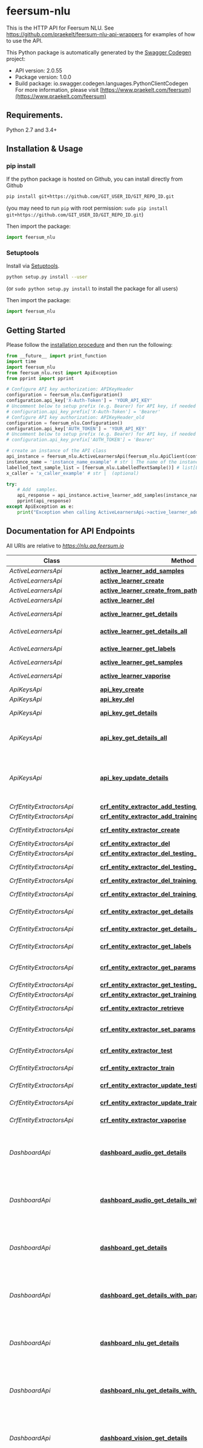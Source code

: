 # feersum-nlu
This is the HTTP API for Feersum NLU. See https://github.com/praekelt/feersum-nlu-api-wrappers for examples of how to use the API.

This Python package is automatically generated by the [Swagger Codegen](https://github.com/swagger-api/swagger-codegen) project:

- API version: 2.0.55
- Package version: 1.0.0
- Build package: io.swagger.codegen.languages.PythonClientCodegen
For more information, please visit [https://www.praekelt.com/feersum](https://www.praekelt.com/feersum)

## Requirements.

Python 2.7 and 3.4+

## Installation & Usage
### pip install

If the python package is hosted on Github, you can install directly from Github

```sh
pip install git+https://github.com/GIT_USER_ID/GIT_REPO_ID.git
```
(you may need to run `pip` with root permission: `sudo pip install git+https://github.com/GIT_USER_ID/GIT_REPO_ID.git`)

Then import the package:
```python
import feersum_nlu 
```

### Setuptools

Install via [Setuptools](http://pypi.python.org/pypi/setuptools).

```sh
python setup.py install --user
```
(or `sudo python setup.py install` to install the package for all users)

Then import the package:
```python
import feersum_nlu
```

## Getting Started

Please follow the [installation procedure](#installation--usage) and then run the following:

```python
from __future__ import print_function
import time
import feersum_nlu
from feersum_nlu.rest import ApiException
from pprint import pprint

# Configure API key authorization: APIKeyHeader
configuration = feersum_nlu.Configuration()
configuration.api_key['X-Auth-Token'] = 'YOUR_API_KEY'
# Uncomment below to setup prefix (e.g. Bearer) for API key, if needed
# configuration.api_key_prefix['X-Auth-Token'] = 'Bearer'
# Configure API key authorization: APIKeyHeader_old
configuration = feersum_nlu.Configuration()
configuration.api_key['AUTH_TOKEN'] = 'YOUR_API_KEY'
# Uncomment below to setup prefix (e.g. Bearer) for API key, if needed
# configuration.api_key_prefix['AUTH_TOKEN'] = 'Bearer'

# create an instance of the API class
api_instance = feersum_nlu.ActiveLearnersApi(feersum_nlu.ApiClient(configuration))
instance_name = 'instance_name_example' # str | The name of the instance.
labelled_text_sample_list = [feersum_nlu.LabelledTextSample()] # list[LabelledTextSample] | List of labelled text samples.
x_caller = 'x_caller_example' # str |  (optional)

try:
    # Add  samples.
    api_response = api_instance.active_learner_add_samples(instance_name, labelled_text_sample_list, x_caller=x_caller)
    pprint(api_response)
except ApiException as e:
    print("Exception when calling ActiveLearnersApi->active_learner_add_samples: %s\n" % e)

```

## Documentation for API Endpoints

All URIs are relative to *https://nlu.qa.feersum.io*

Class | Method | HTTP request | Description
------------ | ------------- | ------------- | -------------
*ActiveLearnersApi* | [**active_learner_add_samples**](docs/ActiveLearnersApi.md#active_learner_add_samples) | **POST** /nlu/v2/active_learners/{instance_name}/samples | Add  samples.
*ActiveLearnersApi* | [**active_learner_create**](docs/ActiveLearnersApi.md#active_learner_create) | **POST** /nlu/v2/active_learners | Create an active learner.
*ActiveLearnersApi* | [**active_learner_create_from_path**](docs/ActiveLearnersApi.md#active_learner_create_from_path) | **POST** /nlu/v2/active_learners/{instance_name} | Create an active learner.
*ActiveLearnersApi* | [**active_learner_del**](docs/ActiveLearnersApi.md#active_learner_del) | **DELETE** /nlu/v2/active_learners/{instance_name} | Delete named instance.
*ActiveLearnersApi* | [**active_learner_get_details**](docs/ActiveLearnersApi.md#active_learner_get_details) | **GET** /nlu/v2/active_learners/{instance_name} | Get details of named instance.
*ActiveLearnersApi* | [**active_learner_get_details_all**](docs/ActiveLearnersApi.md#active_learner_get_details_all) | **GET** /nlu/v2/active_learners | Get list of active learners.
*ActiveLearnersApi* | [**active_learner_get_labels**](docs/ActiveLearnersApi.md#active_learner_get_labels) | **GET** /nlu/v2/active_learners/{instance_name}/labels | Get list of possible labels.
*ActiveLearnersApi* | [**active_learner_get_samples**](docs/ActiveLearnersApi.md#active_learner_get_samples) | **GET** /nlu/v2/active_learners/{instance_name}/samples | Get labelled samples.
*ActiveLearnersApi* | [**active_learner_vaporise**](docs/ActiveLearnersApi.md#active_learner_vaporise) | **POST** /nlu/v2/active_learners/{instance_name}/vaporise | Vaporise the named model.
*ApiKeysApi* | [**api_key_create**](docs/ApiKeysApi.md#api_key_create) | **POST** /nlu/v2/api_keys | Create an API key.
*ApiKeysApi* | [**api_key_del**](docs/ApiKeysApi.md#api_key_del) | **DELETE** /nlu/v2/api_keys/{instance_name} | Delete named API key.
*ApiKeysApi* | [**api_key_get_details**](docs/ApiKeysApi.md#api_key_get_details) | **GET** /nlu/v2/api_keys/{instance_name} | Get details of named API key.
*ApiKeysApi* | [**api_key_get_details_all**](docs/ApiKeysApi.md#api_key_get_details_all) | **GET** /nlu/v2/api_keys | Get list of API keys. Admin rights are required to get the full list of API keys.
*ApiKeysApi* | [**api_key_update_details**](docs/ApiKeysApi.md#api_key_update_details) | **POST** /nlu/v2/api_keys/{instance_name} | Update the details of named API key. Adds the key if not found. Admin rights are required to update details.
*CrfEntityExtractorsApi* | [**crf_entity_extractor_add_testing_samples**](docs/CrfEntityExtractorsApi.md#crf_entity_extractor_add_testing_samples) | **POST** /nlu/v2/crf_entity_extractors/{instance_name}/testing_samples | Add testing samples.
*CrfEntityExtractorsApi* | [**crf_entity_extractor_add_training_samples**](docs/CrfEntityExtractorsApi.md#crf_entity_extractor_add_training_samples) | **POST** /nlu/v2/crf_entity_extractors/{instance_name}/training_samples | Add training samples.
*CrfEntityExtractorsApi* | [**crf_entity_extractor_create**](docs/CrfEntityExtractorsApi.md#crf_entity_extractor_create) | **POST** /nlu/v2/crf_entity_extractors | Create a crf entity extractor.
*CrfEntityExtractorsApi* | [**crf_entity_extractor_del**](docs/CrfEntityExtractorsApi.md#crf_entity_extractor_del) | **DELETE** /nlu/v2/crf_entity_extractors/{instance_name} | Delete named instance.
*CrfEntityExtractorsApi* | [**crf_entity_extractor_del_testing_samples**](docs/CrfEntityExtractorsApi.md#crf_entity_extractor_del_testing_samples) | **DELETE** /nlu/v2/crf_entity_extractors/{instance_name}/testing_samples | Delete testing samples.
*CrfEntityExtractorsApi* | [**crf_entity_extractor_del_testing_samples_all**](docs/CrfEntityExtractorsApi.md#crf_entity_extractor_del_testing_samples_all) | **DELETE** /nlu/v2/crf_entity_extractors/{instance_name}/testing_samples_all | Delete all testing samples.
*CrfEntityExtractorsApi* | [**crf_entity_extractor_del_training_samples**](docs/CrfEntityExtractorsApi.md#crf_entity_extractor_del_training_samples) | **DELETE** /nlu/v2/crf_entity_extractors/{instance_name}/training_samples | Delete training samples.
*CrfEntityExtractorsApi* | [**crf_entity_extractor_del_training_samples_all**](docs/CrfEntityExtractorsApi.md#crf_entity_extractor_del_training_samples_all) | **DELETE** /nlu/v2/crf_entity_extractors/{instance_name}/training_samples_all | Delete all training samples.
*CrfEntityExtractorsApi* | [**crf_entity_extractor_get_details**](docs/CrfEntityExtractorsApi.md#crf_entity_extractor_get_details) | **GET** /nlu/v2/crf_entity_extractors/{instance_name} | Get details of named instance.
*CrfEntityExtractorsApi* | [**crf_entity_extractor_get_details_all**](docs/CrfEntityExtractorsApi.md#crf_entity_extractor_get_details_all) | **GET** /nlu/v2/crf_entity_extractors | Get list of crf entity extractors.
*CrfEntityExtractorsApi* | [**crf_entity_extractor_get_labels**](docs/CrfEntityExtractorsApi.md#crf_entity_extractor_get_labels) | **GET** /nlu/v2/crf_entity_extractors/{instance_name}/labels | Get list of possible labels.
*CrfEntityExtractorsApi* | [**crf_entity_extractor_get_params**](docs/CrfEntityExtractorsApi.md#crf_entity_extractor_get_params) | **GET** /nlu/v2/crf_entity_extractors/{instance_name}/params | Get the editable model parameters of named crf entity extractor.
*CrfEntityExtractorsApi* | [**crf_entity_extractor_get_testing_samples**](docs/CrfEntityExtractorsApi.md#crf_entity_extractor_get_testing_samples) | **GET** /nlu/v2/crf_entity_extractors/{instance_name}/testing_samples | Get testing samples.
*CrfEntityExtractorsApi* | [**crf_entity_extractor_get_training_samples**](docs/CrfEntityExtractorsApi.md#crf_entity_extractor_get_training_samples) | **GET** /nlu/v2/crf_entity_extractors/{instance_name}/training_samples | Get training samples.
*CrfEntityExtractorsApi* | [**crf_entity_extractor_retrieve**](docs/CrfEntityExtractorsApi.md#crf_entity_extractor_retrieve) | **POST** /nlu/v2/crf_entity_extractors/{instance_name}/retrieve | Predict which entities was mentioned.
*CrfEntityExtractorsApi* | [**crf_entity_extractor_set_params**](docs/CrfEntityExtractorsApi.md#crf_entity_extractor_set_params) | **POST** /nlu/v2/crf_entity_extractors/{instance_name}/params | Set the model parameters of named crf entity extractor.
*CrfEntityExtractorsApi* | [**crf_entity_extractor_test**](docs/CrfEntityExtractorsApi.md#crf_entity_extractor_test) | **POST** /nlu/v2/crf_entity_extractors/{instance_name}/test | Test the named crf entity extractor.
*CrfEntityExtractorsApi* | [**crf_entity_extractor_train**](docs/CrfEntityExtractorsApi.md#crf_entity_extractor_train) | **POST** /nlu/v2/crf_entity_extractors/{instance_name}/train | Train the named crf extractor.
*CrfEntityExtractorsApi* | [**crf_entity_extractor_update_testing_samples**](docs/CrfEntityExtractorsApi.md#crf_entity_extractor_update_testing_samples) | **PUT** /nlu/v2/crf_entity_extractors/{instance_name}/testing_samples | Update testing samples by UUID.
*CrfEntityExtractorsApi* | [**crf_entity_extractor_update_training_samples**](docs/CrfEntityExtractorsApi.md#crf_entity_extractor_update_training_samples) | **PUT** /nlu/v2/crf_entity_extractors/{instance_name}/training_samples | Update training samples by UUID.
*CrfEntityExtractorsApi* | [**crf_entity_extractor_vaporise**](docs/CrfEntityExtractorsApi.md#crf_entity_extractor_vaporise) | **POST** /nlu/v2/crf_entity_extractors/{instance_name}/vaporise | Vaporise the named model.
*DashboardApi* | [**dashboard_audio_get_details**](docs/DashboardApi.md#dashboard_audio_get_details) | **GET** /audio/v2/dashboard | Your audio service dashboard. Same as POST endpoint, but doesn&#39;t allow params to be supplied to the operation.
*DashboardApi* | [**dashboard_audio_get_details_with_params**](docs/DashboardApi.md#dashboard_audio_get_details_with_params) | **POST** /audio/v2/dashboard | Your audio service dashboard. Same as GET endpoint, but allows params to be supplied to the operation.
*DashboardApi* | [**dashboard_get_details**](docs/DashboardApi.md#dashboard_get_details) | **GET** /dashboard/v2/dashboard | Your root service dashboard. Same as POST endpoint, but doesn&#39;t allow params to be supplied to the operation.
*DashboardApi* | [**dashboard_get_details_with_params**](docs/DashboardApi.md#dashboard_get_details_with_params) | **POST** /dashboard/v2/dashboard | Your root service dashboard. Same as GET endpoint, but allows params to be supplied to the operation.
*DashboardApi* | [**dashboard_nlu_get_details**](docs/DashboardApi.md#dashboard_nlu_get_details) | **GET** /nlu/v2/dashboard | Your nlu service dashboard. Same as POST endpoint, but doesn&#39;t allow params to be supplied to the operation.
*DashboardApi* | [**dashboard_nlu_get_details_with_params**](docs/DashboardApi.md#dashboard_nlu_get_details_with_params) | **POST** /nlu/v2/dashboard | Your nlu service dashboard. Same as GET endpoint, but allows params to be supplied to the operation.
*DashboardApi* | [**dashboard_vision_get_details**](docs/DashboardApi.md#dashboard_vision_get_details) | **GET** /vision/v2/dashboard | Your vision service dashboard. Same as POST endpoint, but doesn&#39;t allow params to be supplied to the operation.
*DashboardApi* | [**dashboard_vision_get_details_with_params**](docs/DashboardApi.md#dashboard_vision_get_details_with_params) | **POST** /vision/v2/dashboard | Your vision service dashboard. Same as GET endpoint, but allows params to be supplied to the operation.
*DataObjectsApi* | [**data_object_del**](docs/DataObjectsApi.md#data_object_del) | **DELETE** /nlu/v2/data_objects/{instance_name} | Trash a data_object.
*DataObjectsApi* | [**data_object_del_all**](docs/DataObjectsApi.md#data_object_del_all) | **DELETE** /nlu/v2/data_objects | Delete all data_objects. Returns list of names of data_objects deleted. Note that this is a convenience operation. The objects will still need to be vaporised one by one.
*DataObjectsApi* | [**data_object_get_details**](docs/DataObjectsApi.md#data_object_get_details) | **GET** /nlu/v2/data_objects/{instance_name} | Get a data_object.
*DataObjectsApi* | [**data_object_get_names_all**](docs/DataObjectsApi.md#data_object_get_names_all) | **GET** /nlu/v2/data_objects | Get list of names of data_objects.
*DataObjectsApi* | [**data_object_post**](docs/DataObjectsApi.md#data_object_post) | **POST** /nlu/v2/data_objects/{instance_name} | Update/create a data_object.
*DataObjectsApi* | [**data_object_untrash**](docs/DataObjectsApi.md#data_object_untrash) | **POST** /nlu/v2/data_objects/{instance_name}/untrash | Untrash the named data_object.
*DataObjectsApi* | [**data_object_vaporise**](docs/DataObjectsApi.md#data_object_vaporise) | **POST** /nlu/v2/data_objects/{instance_name}/vaporise | Vaporise the named data_object.
*DateParsersApi* | [**date_parser_retrieve**](docs/DateParsersApi.md#date_parser_retrieve) | **POST** /nlu/v2/date_parsers/{instance_name}/retrieve | Extract dates.
*DucklingEntityExtractorsApi* | [**duckling_entity_extractor_create**](docs/DucklingEntityExtractorsApi.md#duckling_entity_extractor_create) | **POST** /nlu/v2/duckling_entity_extractors | Create a duckling entity extractor.
*DucklingEntityExtractorsApi* | [**duckling_entity_extractor_del**](docs/DucklingEntityExtractorsApi.md#duckling_entity_extractor_del) | **DELETE** /nlu/v2/duckling_entity_extractors/{instance_name} | Delete named instance.
*DucklingEntityExtractorsApi* | [**duckling_entity_extractor_get_details**](docs/DucklingEntityExtractorsApi.md#duckling_entity_extractor_get_details) | **GET** /nlu/v2/duckling_entity_extractors/{instance_name} | Get details of named instance.
*DucklingEntityExtractorsApi* | [**duckling_entity_extractor_get_details_all**](docs/DucklingEntityExtractorsApi.md#duckling_entity_extractor_get_details_all) | **GET** /nlu/v2/duckling_entity_extractors | Get list of regular expression entity extractors.
*DucklingEntityExtractorsApi* | [**duckling_entity_extractor_get_params**](docs/DucklingEntityExtractorsApi.md#duckling_entity_extractor_get_params) | **GET** /nlu/v2/duckling_entity_extractors/{instance_name}/params | Get the editable model parameters of named duckling entity extractor.
*DucklingEntityExtractorsApi* | [**duckling_entity_extractor_retrieve**](docs/DucklingEntityExtractorsApi.md#duckling_entity_extractor_retrieve) | **POST** /nlu/v2/duckling_entity_extractors/{instance_name}/retrieve | Extract information based on the regular expression.
*DucklingEntityExtractorsApi* | [**duckling_entity_extractor_set_params**](docs/DucklingEntityExtractorsApi.md#duckling_entity_extractor_set_params) | **POST** /nlu/v2/duckling_entity_extractors/{instance_name}/params | Set the model parameters of named duckling entity extractor.
*DucklingEntityExtractorsApi* | [**duckling_entity_extractor_vaporise**](docs/DucklingEntityExtractorsApi.md#duckling_entity_extractor_vaporise) | **POST** /nlu/v2/duckling_entity_extractors/{instance_name}/vaporise | Vaporise the named model.
*EntityIntentCrfNaiveBayesApi* | [**entity_intent_crf_naive_bayes_add_testing_samples**](docs/EntityIntentCrfNaiveBayesApi.md#entity_intent_crf_naive_bayes_add_testing_samples) | **POST** /nlu/v2/entity_intent_crf_naive_bayes/{instance_name}/testing_samples | Add testing samples.
*EntityIntentCrfNaiveBayesApi* | [**entity_intent_crf_naive_bayes_add_training_samples**](docs/EntityIntentCrfNaiveBayesApi.md#entity_intent_crf_naive_bayes_add_training_samples) | **POST** /nlu/v2/entity_intent_crf_naive_bayes/{instance_name}/training_samples | Add training samples.
*EntityIntentCrfNaiveBayesApi* | [**entity_intent_crf_naive_bayes_create**](docs/EntityIntentCrfNaiveBayesApi.md#entity_intent_crf_naive_bayes_create) | **POST** /nlu/v2/entity_intent_crf_naive_bayes | Create an entity(CRF)_intent(Naive Bayes) model.
*EntityIntentCrfNaiveBayesApi* | [**entity_intent_crf_naive_bayes_del**](docs/EntityIntentCrfNaiveBayesApi.md#entity_intent_crf_naive_bayes_del) | **DELETE** /nlu/v2/entity_intent_crf_naive_bayes/{instance_name} | Delete named instance.
*EntityIntentCrfNaiveBayesApi* | [**entity_intent_crf_naive_bayes_del_testing_samples**](docs/EntityIntentCrfNaiveBayesApi.md#entity_intent_crf_naive_bayes_del_testing_samples) | **DELETE** /nlu/v2/entity_intent_crf_naive_bayes/{instance_name}/testing_samples | Delete testing samples.
*EntityIntentCrfNaiveBayesApi* | [**entity_intent_crf_naive_bayes_del_testing_samples_all**](docs/EntityIntentCrfNaiveBayesApi.md#entity_intent_crf_naive_bayes_del_testing_samples_all) | **DELETE** /nlu/v2/entity_intent_crf_naive_bayes/{instance_name}/testing_samples_all | Delete all testing samples.
*EntityIntentCrfNaiveBayesApi* | [**entity_intent_crf_naive_bayes_del_training_samples**](docs/EntityIntentCrfNaiveBayesApi.md#entity_intent_crf_naive_bayes_del_training_samples) | **DELETE** /nlu/v2/entity_intent_crf_naive_bayes/{instance_name}/training_samples | Delete training samples.
*EntityIntentCrfNaiveBayesApi* | [**entity_intent_crf_naive_bayes_del_training_samples_all**](docs/EntityIntentCrfNaiveBayesApi.md#entity_intent_crf_naive_bayes_del_training_samples_all) | **DELETE** /nlu/v2/entity_intent_crf_naive_bayes/{instance_name}/training_samples_all | Delete all training samples.
*EntityIntentCrfNaiveBayesApi* | [**entity_intent_crf_naive_bayes_get_details**](docs/EntityIntentCrfNaiveBayesApi.md#entity_intent_crf_naive_bayes_get_details) | **GET** /nlu/v2/entity_intent_crf_naive_bayes/{instance_name} | Get details of named instance.
*EntityIntentCrfNaiveBayesApi* | [**entity_intent_crf_naive_bayes_get_details_all**](docs/EntityIntentCrfNaiveBayesApi.md#entity_intent_crf_naive_bayes_get_details_all) | **GET** /nlu/v2/entity_intent_crf_naive_bayes | Get list of entity(CRF)_intent(Naive Bayes) models.
*EntityIntentCrfNaiveBayesApi* | [**entity_intent_crf_naive_bayes_get_labels**](docs/EntityIntentCrfNaiveBayesApi.md#entity_intent_crf_naive_bayes_get_labels) | **GET** /nlu/v2/entity_intent_crf_naive_bayes/{instance_name}/labels | Get list of possible labels.
*EntityIntentCrfNaiveBayesApi* | [**entity_intent_crf_naive_bayes_get_params**](docs/EntityIntentCrfNaiveBayesApi.md#entity_intent_crf_naive_bayes_get_params) | **GET** /nlu/v2/entity_intent_crf_naive_bayes/{instance_name}/params | Get the editable model parameters of named entity(CRF)_intent(Naive Bayes) model.
*EntityIntentCrfNaiveBayesApi* | [**entity_intent_crf_naive_bayes_get_testing_samples**](docs/EntityIntentCrfNaiveBayesApi.md#entity_intent_crf_naive_bayes_get_testing_samples) | **GET** /nlu/v2/entity_intent_crf_naive_bayes/{instance_name}/testing_samples | Get testing samples.
*EntityIntentCrfNaiveBayesApi* | [**entity_intent_crf_naive_bayes_get_training_samples**](docs/EntityIntentCrfNaiveBayesApi.md#entity_intent_crf_naive_bayes_get_training_samples) | **GET** /nlu/v2/entity_intent_crf_naive_bayes/{instance_name}/training_samples | Get training samples.
*EntityIntentCrfNaiveBayesApi* | [**entity_intent_crf_naive_bayes_retrieve**](docs/EntityIntentCrfNaiveBayesApi.md#entity_intent_crf_naive_bayes_retrieve) | **POST** /nlu/v2/entity_intent_crf_naive_bayes/{instance_name}/retrieve | Classify crf_intent.
*EntityIntentCrfNaiveBayesApi* | [**entity_intent_crf_naive_bayes_set_params**](docs/EntityIntentCrfNaiveBayesApi.md#entity_intent_crf_naive_bayes_set_params) | **POST** /nlu/v2/entity_intent_crf_naive_bayes/{instance_name}/params | Set the model parameters of named entity(CRF)_intent(Naive Bayes) model.
*EntityIntentCrfNaiveBayesApi* | [**entity_intent_crf_naive_bayes_test**](docs/EntityIntentCrfNaiveBayesApi.md#entity_intent_crf_naive_bayes_test) | **POST** /nlu/v2/entity_intent_crf_naive_bayes/{instance_name}/test | Test the named entity(CRF)_intent(Naive Bayes) model.
*EntityIntentCrfNaiveBayesApi* | [**entity_intent_crf_naive_bayes_train**](docs/EntityIntentCrfNaiveBayesApi.md#entity_intent_crf_naive_bayes_train) | **POST** /nlu/v2/entity_intent_crf_naive_bayes/{instance_name}/train | Train the named entity(CRF)_intent(Naive Bayes) model.
*EntityIntentCrfNaiveBayesApi* | [**entity_intent_crf_naive_bayes_update_testing_samples**](docs/EntityIntentCrfNaiveBayesApi.md#entity_intent_crf_naive_bayes_update_testing_samples) | **PUT** /nlu/v2/entity_intent_crf_naive_bayes/{instance_name}/testing_samples | Update testning samples by UUID.
*EntityIntentCrfNaiveBayesApi* | [**entity_intent_crf_naive_bayes_update_training_samples**](docs/EntityIntentCrfNaiveBayesApi.md#entity_intent_crf_naive_bayes_update_training_samples) | **PUT** /nlu/v2/entity_intent_crf_naive_bayes/{instance_name}/training_samples | Update training samples by UUID.
*EntityIntentCrfNaiveBayesApi* | [**entity_intent_crf_naive_bayes_vaporise**](docs/EntityIntentCrfNaiveBayesApi.md#entity_intent_crf_naive_bayes_vaporise) | **POST** /nlu/v2/entity_intent_crf_naive_bayes/{instance_name}/vaporise | Vaporise the named model.
*FaqMatchersApi* | [**faq_matcher_add_testing_samples**](docs/FaqMatchersApi.md#faq_matcher_add_testing_samples) | **POST** /nlu/v2/faq_matchers/{instance_name}/testing_samples | Add testing samples.
*FaqMatchersApi* | [**faq_matcher_add_training_samples**](docs/FaqMatchersApi.md#faq_matcher_add_training_samples) | **POST** /nlu/v2/faq_matchers/{instance_name}/training_samples | Add training samples.
*FaqMatchersApi* | [**faq_matcher_create**](docs/FaqMatchersApi.md#faq_matcher_create) | **POST** /nlu/v2/faq_matchers | Create an FAQ matcher.
*FaqMatchersApi* | [**faq_matcher_curate**](docs/FaqMatchersApi.md#faq_matcher_curate) | **POST** /nlu/v2/faq_matchers/{instance_name}/curate | Endpoint to aid in the curation of an instance.
*FaqMatchersApi* | [**faq_matcher_del**](docs/FaqMatchersApi.md#faq_matcher_del) | **DELETE** /nlu/v2/faq_matchers/{instance_name} | Delete named instance.
*FaqMatchersApi* | [**faq_matcher_del_testing_samples**](docs/FaqMatchersApi.md#faq_matcher_del_testing_samples) | **DELETE** /nlu/v2/faq_matchers/{instance_name}/testing_samples | Delete testing samples.
*FaqMatchersApi* | [**faq_matcher_del_testing_samples_all**](docs/FaqMatchersApi.md#faq_matcher_del_testing_samples_all) | **DELETE** /nlu/v2/faq_matchers/{instance_name}/testing_samples_all | Delete all testing samples.
*FaqMatchersApi* | [**faq_matcher_del_training_samples**](docs/FaqMatchersApi.md#faq_matcher_del_training_samples) | **DELETE** /nlu/v2/faq_matchers/{instance_name}/training_samples | Delete training samples.
*FaqMatchersApi* | [**faq_matcher_del_training_samples_all**](docs/FaqMatchersApi.md#faq_matcher_del_training_samples_all) | **DELETE** /nlu/v2/faq_matchers/{instance_name}/training_samples_all | Delete all training samples.
*FaqMatchersApi* | [**faq_matcher_get_details**](docs/FaqMatchersApi.md#faq_matcher_get_details) | **GET** /nlu/v2/faq_matchers/{instance_name} | Get details of named instance.
*FaqMatchersApi* | [**faq_matcher_get_details_all**](docs/FaqMatchersApi.md#faq_matcher_get_details_all) | **GET** /nlu/v2/faq_matchers | Get list of FAQ matchers.
*FaqMatchersApi* | [**faq_matcher_get_labels**](docs/FaqMatchersApi.md#faq_matcher_get_labels) | **GET** /nlu/v2/faq_matchers/{instance_name}/labels | Get list of possible labels.
*FaqMatchersApi* | [**faq_matcher_get_params**](docs/FaqMatchersApi.md#faq_matcher_get_params) | **GET** /nlu/v2/faq_matchers/{instance_name}/params | Get the editable model parameters of named FAQ matcher.
*FaqMatchersApi* | [**faq_matcher_get_testing_samples**](docs/FaqMatchersApi.md#faq_matcher_get_testing_samples) | **GET** /nlu/v2/faq_matchers/{instance_name}/testing_samples | Get testing samples.
*FaqMatchersApi* | [**faq_matcher_get_training_samples**](docs/FaqMatchersApi.md#faq_matcher_get_training_samples) | **GET** /nlu/v2/faq_matchers/{instance_name}/training_samples | Get training samples.
*FaqMatchersApi* | [**faq_matcher_retrieve**](docs/FaqMatchersApi.md#faq_matcher_retrieve) | **POST** /nlu/v2/faq_matchers/{instance_name}/retrieve | Match retrieve and FAQ.
*FaqMatchersApi* | [**faq_matcher_set_params**](docs/FaqMatchersApi.md#faq_matcher_set_params) | **POST** /nlu/v2/faq_matchers/{instance_name}/params | Set the model parameters of named FAQ matcher.
*FaqMatchersApi* | [**faq_matcher_test**](docs/FaqMatchersApi.md#faq_matcher_test) | **POST** /nlu/v2/faq_matchers/{instance_name}/test | Test the named faq matcher.
*FaqMatchersApi* | [**faq_matcher_train**](docs/FaqMatchersApi.md#faq_matcher_train) | **POST** /nlu/v2/faq_matchers/{instance_name}/train | Train the named FAQ matcher.
*FaqMatchersApi* | [**faq_matcher_tsne_get**](docs/FaqMatchersApi.md#faq_matcher_tsne_get) | **GET** /nlu/v2/faq_matchers/{instance_name}/tsne | Get the latest results of TSNE.
*FaqMatchersApi* | [**faq_matcher_tsne_post**](docs/FaqMatchersApi.md#faq_matcher_tsne_post) | **POST** /nlu/v2/faq_matchers/{instance_name}/tsne | Endpoint to start a TSNE process.
*FaqMatchersApi* | [**faq_matcher_update_testing_samples**](docs/FaqMatchersApi.md#faq_matcher_update_testing_samples) | **PUT** /nlu/v2/faq_matchers/{instance_name}/testing_samples | Update testning samples by UUID.
*FaqMatchersApi* | [**faq_matcher_update_training_samples**](docs/FaqMatchersApi.md#faq_matcher_update_training_samples) | **PUT** /nlu/v2/faq_matchers/{instance_name}/training_samples | Update training samples by UUID.
*FaqMatchersApi* | [**faq_matcher_vaporise**](docs/FaqMatchersApi.md#faq_matcher_vaporise) | **POST** /nlu/v2/faq_matchers/{instance_name}/vaporise | Vaporise the named model.
*HealthApi* | [**health_get_status**](docs/HealthApi.md#health_get_status) | **GET** /nlu/v2/health | An endpoint to check if the service is alive and well.
*ImageClassifiersApi* | [**image_classifier_add_testing_samples**](docs/ImageClassifiersApi.md#image_classifier_add_testing_samples) | **POST** /vision/v2/image_classifiers/{instance_name}/testing_samples | Add testing samples. Image format is 256x256 RGB; jpeg encoding at quality 50 is suggested.
*ImageClassifiersApi* | [**image_classifier_add_training_samples**](docs/ImageClassifiersApi.md#image_classifier_add_training_samples) | **POST** /vision/v2/image_classifiers/{instance_name}/training_samples | Add training samples. Image format is 256x256 RGB; jpeg encoding at quality 50 is suggested.
*ImageClassifiersApi* | [**image_classifier_create**](docs/ImageClassifiersApi.md#image_classifier_create) | **POST** /vision/v2/image_classifiers | Create an image classifier.
*ImageClassifiersApi* | [**image_classifier_curate**](docs/ImageClassifiersApi.md#image_classifier_curate) | **POST** /vision/v2/image_classifiers/{instance_name}/curate | Endpoint to aid in the curation of an instance.
*ImageClassifiersApi* | [**image_classifier_del**](docs/ImageClassifiersApi.md#image_classifier_del) | **DELETE** /vision/v2/image_classifiers/{instance_name} | Delete named instance.
*ImageClassifiersApi* | [**image_classifier_del_testing_samples**](docs/ImageClassifiersApi.md#image_classifier_del_testing_samples) | **DELETE** /vision/v2/image_classifiers/{instance_name}/testing_samples | Delete testing samples.
*ImageClassifiersApi* | [**image_classifier_del_testing_samples_all**](docs/ImageClassifiersApi.md#image_classifier_del_testing_samples_all) | **DELETE** /vision/v2/image_classifiers/{instance_name}/testing_samples_all | Delete testing samples.
*ImageClassifiersApi* | [**image_classifier_del_training_samples**](docs/ImageClassifiersApi.md#image_classifier_del_training_samples) | **DELETE** /vision/v2/image_classifiers/{instance_name}/training_samples | Delete training samples.
*ImageClassifiersApi* | [**image_classifier_del_training_samples_all**](docs/ImageClassifiersApi.md#image_classifier_del_training_samples_all) | **DELETE** /vision/v2/image_classifiers/{instance_name}/training_samples_all | Delete all training samples.
*ImageClassifiersApi* | [**image_classifier_get_details**](docs/ImageClassifiersApi.md#image_classifier_get_details) | **GET** /vision/v2/image_classifiers/{instance_name} | Get details of named instance.
*ImageClassifiersApi* | [**image_classifier_get_details_all**](docs/ImageClassifiersApi.md#image_classifier_get_details_all) | **GET** /vision/v2/image_classifiers | Get list of image classifiers.
*ImageClassifiersApi* | [**image_classifier_get_labels**](docs/ImageClassifiersApi.md#image_classifier_get_labels) | **GET** /vision/v2/image_classifiers/{instance_name}/labels | Get list of possible labels.
*ImageClassifiersApi* | [**image_classifier_get_params**](docs/ImageClassifiersApi.md#image_classifier_get_params) | **GET** /vision/v2/image_classifiers/{instance_name}/params | Get the editable model parameters of named image classifier.
*ImageClassifiersApi* | [**image_classifier_get_testing_samples**](docs/ImageClassifiersApi.md#image_classifier_get_testing_samples) | **GET** /vision/v2/image_classifiers/{instance_name}/testing_samples | Get testing samples. Image format is 256x256 RGB.
*ImageClassifiersApi* | [**image_classifier_get_training_samples**](docs/ImageClassifiersApi.md#image_classifier_get_training_samples) | **GET** /vision/v2/image_classifiers/{instance_name}/training_samples | Get training samples. Image format is 256x256 RGB.
*ImageClassifiersApi* | [**image_classifier_retrieve**](docs/ImageClassifiersApi.md#image_classifier_retrieve) | **POST** /vision/v2/image_classifiers/{instance_name}/retrieve | Classify image; Image format is 256x256 RGB; jpeg encoding at quality 50 is suggested.
*ImageClassifiersApi* | [**image_classifier_set_params**](docs/ImageClassifiersApi.md#image_classifier_set_params) | **POST** /vision/v2/image_classifiers/{instance_name}/params | Set the model parameters of named image classifier.
*ImageClassifiersApi* | [**image_classifier_test**](docs/ImageClassifiersApi.md#image_classifier_test) | **POST** /nlu/v2/image_classifiers/{instance_name}/test | Test the named image classifier.
*ImageClassifiersApi* | [**image_classifier_train**](docs/ImageClassifiersApi.md#image_classifier_train) | **POST** /vision/v2/image_classifiers/{instance_name}/train | Train the named image classifier.
*ImageClassifiersApi* | [**image_classifier_update_testing_samples**](docs/ImageClassifiersApi.md#image_classifier_update_testing_samples) | **PUT** /vision/v2/image_classifiers/{instance_name}/testing_samples | Update testing samples by UUID. Image format is 256x256 RGB; jpeg encoding at quality 50 is suggested.
*ImageClassifiersApi* | [**image_classifier_update_training_samples**](docs/ImageClassifiersApi.md#image_classifier_update_training_samples) | **PUT** /vision/v2/image_classifiers/{instance_name}/training_samples | Update training samples by UUID. Image format is 256x256 RGB; jpeg encoding at quality 50 is suggested.
*ImageClassifiersApi* | [**image_classifier_vaporise**](docs/ImageClassifiersApi.md#image_classifier_vaporise) | **POST** /vision/v2/image_classifiers/{instance_name}/vaporise | Vaporise the named model.
*ImageDatasetsApi* | [**image_dataset_add_samples**](docs/ImageDatasetsApi.md#image_dataset_add_samples) | **POST** /vision/v2/image_datasets/{instance_name}/samples | Add samples. Image format is 256x256 RGB; jpeg encoding at quality 50 is suggested.
*ImageDatasetsApi* | [**image_dataset_create**](docs/ImageDatasetsApi.md#image_dataset_create) | **POST** /vision/v2/image_datasets | Create an image dataset.
*ImageDatasetsApi* | [**image_dataset_del**](docs/ImageDatasetsApi.md#image_dataset_del) | **DELETE** /vision/v2/image_datasets/{instance_name} | Delete named instance.
*ImageDatasetsApi* | [**image_dataset_del_samples**](docs/ImageDatasetsApi.md#image_dataset_del_samples) | **DELETE** /vision/v2/image_datasets/{instance_name}/samples | Delete samples.
*ImageDatasetsApi* | [**image_dataset_del_samples_all**](docs/ImageDatasetsApi.md#image_dataset_del_samples_all) | **DELETE** /vision/v2/image_datasets/{instance_name}/samples_all | Delete all samples.
*ImageDatasetsApi* | [**image_dataset_get_details**](docs/ImageDatasetsApi.md#image_dataset_get_details) | **GET** /vision/v2/image_datasets/{instance_name} | Get details of named instance.
*ImageDatasetsApi* | [**image_dataset_get_details_all**](docs/ImageDatasetsApi.md#image_dataset_get_details_all) | **GET** /vision/v2/image_datasets | Get list of image datasets.
*ImageDatasetsApi* | [**image_dataset_get_labels**](docs/ImageDatasetsApi.md#image_dataset_get_labels) | **GET** /vision/v2/image_datasets/{instance_name}/labels | Get list of possible labels.
*ImageDatasetsApi* | [**image_dataset_get_params**](docs/ImageDatasetsApi.md#image_dataset_get_params) | **GET** /vision/v2/image_datasets/{instance_name}/params | Get the editable model parameters of named image dataset.
*ImageDatasetsApi* | [**image_dataset_get_samples**](docs/ImageDatasetsApi.md#image_dataset_get_samples) | **GET** /vision/v2/image_datasets/{instance_name}/samples | Get samples. Image format is 256x256 RGB.
*ImageDatasetsApi* | [**image_dataset_set_params**](docs/ImageDatasetsApi.md#image_dataset_set_params) | **POST** /vision/v2/image_datasets/{instance_name}/params | Set the model parameters of named image dataset.
*ImageDatasetsApi* | [**image_dataset_update_samples**](docs/ImageDatasetsApi.md#image_dataset_update_samples) | **PUT** /vision/v2/image_datasets/{instance_name}/samples | Update samples by UUID. Image format is 256x256 RGB; jpeg encoding at quality 50 is suggested.
*ImageDatasetsApi* | [**image_dataset_vaporise**](docs/ImageDatasetsApi.md#image_dataset_vaporise) | **POST** /vision/v2/image_datasets/{instance_name}/vaporise | Vaporise the named model.
*ImageDetectorsApi* | [**image_detector_add_testing_samples**](docs/ImageDetectorsApi.md#image_detector_add_testing_samples) | **POST** /vision/v2/image_detectors/{instance_name}/testing_samples | Add testing samples.
*ImageDetectorsApi* | [**image_detector_add_training_samples**](docs/ImageDetectorsApi.md#image_detector_add_training_samples) | **POST** /vision/v2/image_detectors/{instance_name}/training_samples | Add training samples.
*ImageDetectorsApi* | [**image_detector_create**](docs/ImageDetectorsApi.md#image_detector_create) | **POST** /vision/v2/image_detectors | Create an image object detector.
*ImageDetectorsApi* | [**image_detector_del**](docs/ImageDetectorsApi.md#image_detector_del) | **DELETE** /vision/v2/image_detectors/{instance_name} | Delete named instance.
*ImageDetectorsApi* | [**image_detector_del_testing_samples**](docs/ImageDetectorsApi.md#image_detector_del_testing_samples) | **DELETE** /vision/v2/image_detectors/{instance_name}/testing_samples | Delete testing samples.
*ImageDetectorsApi* | [**image_detector_del_testing_samples_all**](docs/ImageDetectorsApi.md#image_detector_del_testing_samples_all) | **DELETE** /vision/v2/image_detectors/{instance_name}/testing_samples_all | Delete testing samples.
*ImageDetectorsApi* | [**image_detector_del_training_samples**](docs/ImageDetectorsApi.md#image_detector_del_training_samples) | **DELETE** /vision/v2/image_detectors/{instance_name}/training_samples | Delete training samples.
*ImageDetectorsApi* | [**image_detector_del_training_samples_all**](docs/ImageDetectorsApi.md#image_detector_del_training_samples_all) | **DELETE** /vision/v2/image_detectors/{instance_name}/training_samples_all | Delete all training samples.
*ImageDetectorsApi* | [**image_detector_get_details**](docs/ImageDetectorsApi.md#image_detector_get_details) | **GET** /vision/v2/image_detectors/{instance_name} | Get details of named instance.
*ImageDetectorsApi* | [**image_detector_get_details_all**](docs/ImageDetectorsApi.md#image_detector_get_details_all) | **GET** /vision/v2/image_detectors | Get list of image object detectors.
*ImageDetectorsApi* | [**image_detector_get_labels**](docs/ImageDetectorsApi.md#image_detector_get_labels) | **GET** /vision/v2/image_detectors/{instance_name}/labels | Get list of possible labels.
*ImageDetectorsApi* | [**image_detector_get_params**](docs/ImageDetectorsApi.md#image_detector_get_params) | **GET** /vision/v2/image_detectors/{instance_name}/params | Get the editable model parameters of named image object detector.
*ImageDetectorsApi* | [**image_detector_get_testing_samples**](docs/ImageDetectorsApi.md#image_detector_get_testing_samples) | **GET** /vision/v2/image_detectors/{instance_name}/testing_samples | Get testing samples.
*ImageDetectorsApi* | [**image_detector_get_training_samples**](docs/ImageDetectorsApi.md#image_detector_get_training_samples) | **GET** /vision/v2/image_detectors/{instance_name}/training_samples | Get training samples.
*ImageDetectorsApi* | [**image_detector_retrieve**](docs/ImageDetectorsApi.md#image_detector_retrieve) | **POST** /vision/v2/image_detectors/{instance_name}/retrieve | Detect and classify objects in the image.
*ImageDetectorsApi* | [**image_detector_set_params**](docs/ImageDetectorsApi.md#image_detector_set_params) | **POST** /vision/v2/image_detectors/{instance_name}/params | Set the model parameters of named image object detector.
*ImageDetectorsApi* | [**image_detector_test**](docs/ImageDetectorsApi.md#image_detector_test) | **POST** /nlu/v2/image_detectors/{instance_name}/test | Test the named image object detector.
*ImageDetectorsApi* | [**image_detector_train**](docs/ImageDetectorsApi.md#image_detector_train) | **POST** /vision/v2/image_detectors/{instance_name}/train | Train the named image object dector.
*ImageDetectorsApi* | [**image_detector_update_testing_samples**](docs/ImageDetectorsApi.md#image_detector_update_testing_samples) | **PUT** /vision/v2/image_detectors/{instance_name}/testing_samples | Update testing samples by UUID.
*ImageDetectorsApi* | [**image_detector_update_training_samples**](docs/ImageDetectorsApi.md#image_detector_update_training_samples) | **PUT** /vision/v2/image_detectors/{instance_name}/training_samples | Update training samples by UUID.
*ImageDetectorsApi* | [**image_detector_vaporise**](docs/ImageDetectorsApi.md#image_detector_vaporise) | **POST** /vision/v2/image_detectors/{instance_name}/vaporise | Vaporise the named model.
*ImageReadersApi* | [**image_reader_retrieve**](docs/ImageReadersApi.md#image_reader_retrieve) | **POST** /vision/v2/image_readers/{instance_name}/retrieve | Read text from the image.
*IntentClassifiersApi* | [**intent_classifier_add_testing_samples**](docs/IntentClassifiersApi.md#intent_classifier_add_testing_samples) | **POST** /nlu/v2/intent_classifiers/{instance_name}/testing_samples | Add testing samples.
*IntentClassifiersApi* | [**intent_classifier_add_training_samples**](docs/IntentClassifiersApi.md#intent_classifier_add_training_samples) | **POST** /nlu/v2/intent_classifiers/{instance_name}/training_samples | Add training samples.
*IntentClassifiersApi* | [**intent_classifier_create**](docs/IntentClassifiersApi.md#intent_classifier_create) | **POST** /nlu/v2/intent_classifiers | Create an intent classifier.
*IntentClassifiersApi* | [**intent_classifier_curate**](docs/IntentClassifiersApi.md#intent_classifier_curate) | **POST** /nlu/v2/intent_classifiers/{instance_name}/curate | Endpoint to aid in the curation of an instance.
*IntentClassifiersApi* | [**intent_classifier_del**](docs/IntentClassifiersApi.md#intent_classifier_del) | **DELETE** /nlu/v2/intent_classifiers/{instance_name} | Delete named instance.
*IntentClassifiersApi* | [**intent_classifier_del_testing_samples**](docs/IntentClassifiersApi.md#intent_classifier_del_testing_samples) | **DELETE** /nlu/v2/intent_classifiers/{instance_name}/testing_samples | Delete testing samples.
*IntentClassifiersApi* | [**intent_classifier_del_testing_samples_all**](docs/IntentClassifiersApi.md#intent_classifier_del_testing_samples_all) | **DELETE** /nlu/v2/intent_classifiers/{instance_name}/testing_samples_all | Delete all testing samples.
*IntentClassifiersApi* | [**intent_classifier_del_training_samples**](docs/IntentClassifiersApi.md#intent_classifier_del_training_samples) | **DELETE** /nlu/v2/intent_classifiers/{instance_name}/training_samples | Delete training samples.
*IntentClassifiersApi* | [**intent_classifier_del_training_samples_all**](docs/IntentClassifiersApi.md#intent_classifier_del_training_samples_all) | **DELETE** /nlu/v2/intent_classifiers/{instance_name}/training_samples_all | Delete all training samples.
*IntentClassifiersApi* | [**intent_classifier_get_details**](docs/IntentClassifiersApi.md#intent_classifier_get_details) | **GET** /nlu/v2/intent_classifiers/{instance_name} | Get details of named instance.
*IntentClassifiersApi* | [**intent_classifier_get_details_all**](docs/IntentClassifiersApi.md#intent_classifier_get_details_all) | **GET** /nlu/v2/intent_classifiers | Get list of intent classifiers.
*IntentClassifiersApi* | [**intent_classifier_get_labels**](docs/IntentClassifiersApi.md#intent_classifier_get_labels) | **GET** /nlu/v2/intent_classifiers/{instance_name}/labels | Get list of possible labels.
*IntentClassifiersApi* | [**intent_classifier_get_params**](docs/IntentClassifiersApi.md#intent_classifier_get_params) | **GET** /nlu/v2/intent_classifiers/{instance_name}/params | Get the editable model parameters of named intent classifier.
*IntentClassifiersApi* | [**intent_classifier_get_testing_samples**](docs/IntentClassifiersApi.md#intent_classifier_get_testing_samples) | **GET** /nlu/v2/intent_classifiers/{instance_name}/testing_samples | Get testing samples.
*IntentClassifiersApi* | [**intent_classifier_get_training_samples**](docs/IntentClassifiersApi.md#intent_classifier_get_training_samples) | **GET** /nlu/v2/intent_classifiers/{instance_name}/training_samples | Get training samples.
*IntentClassifiersApi* | [**intent_classifier_retrieve**](docs/IntentClassifiersApi.md#intent_classifier_retrieve) | **POST** /nlu/v2/intent_classifiers/{instance_name}/retrieve | Classify intent.
*IntentClassifiersApi* | [**intent_classifier_set_params**](docs/IntentClassifiersApi.md#intent_classifier_set_params) | **POST** /nlu/v2/intent_classifiers/{instance_name}/params | Set the model parameters of named intent classifier.
*IntentClassifiersApi* | [**intent_classifier_test**](docs/IntentClassifiersApi.md#intent_classifier_test) | **POST** /nlu/v2/intent_classifiers/{instance_name}/test | Test the named intent classifier.
*IntentClassifiersApi* | [**intent_classifier_train**](docs/IntentClassifiersApi.md#intent_classifier_train) | **POST** /nlu/v2/intent_classifiers/{instance_name}/train | Train the named intent classifier.
*IntentClassifiersApi* | [**intent_classifier_tsne_get**](docs/IntentClassifiersApi.md#intent_classifier_tsne_get) | **GET** /nlu/v2/intent_classifiers/{instance_name}/tsne | Get the latest results of TSNE.
*IntentClassifiersApi* | [**intent_classifier_tsne_post**](docs/IntentClassifiersApi.md#intent_classifier_tsne_post) | **POST** /nlu/v2/intent_classifiers/{instance_name}/tsne | Endpoint to start a TSNE process.
*IntentClassifiersApi* | [**intent_classifier_update_testing_samples**](docs/IntentClassifiersApi.md#intent_classifier_update_testing_samples) | **PUT** /nlu/v2/intent_classifiers/{instance_name}/testing_samples | Update testning samples by UUID.
*IntentClassifiersApi* | [**intent_classifier_update_training_samples**](docs/IntentClassifiersApi.md#intent_classifier_update_training_samples) | **PUT** /nlu/v2/intent_classifiers/{instance_name}/training_samples | Update training samples by UUID.
*IntentClassifiersApi* | [**intent_classifier_vaporise**](docs/IntentClassifiersApi.md#intent_classifier_vaporise) | **POST** /nlu/v2/intent_classifiers/{instance_name}/vaporise | Vaporise the named model.
*LanguageRecognisersApi* | [**language_recogniser_create**](docs/LanguageRecognisersApi.md#language_recogniser_create) | **POST** /nlu/v2/language_recognisers | Create a text language detector.
*LanguageRecognisersApi* | [**language_recogniser_del**](docs/LanguageRecognisersApi.md#language_recogniser_del) | **DELETE** /nlu/v2/language_recognisers/{instance_name} | Delete named instance.
*LanguageRecognisersApi* | [**language_recogniser_get_details**](docs/LanguageRecognisersApi.md#language_recogniser_get_details) | **GET** /nlu/v2/language_recognisers/{instance_name} | Get details of named instance.
*LanguageRecognisersApi* | [**language_recogniser_get_details_all**](docs/LanguageRecognisersApi.md#language_recogniser_get_details_all) | **GET** /nlu/v2/language_recognisers | Get list of text language detectors.
*LanguageRecognisersApi* | [**language_recogniser_get_labels**](docs/LanguageRecognisersApi.md#language_recogniser_get_labels) | **GET** /nlu/v2/language_recognisers/{instance_name}/labels | Get list of possible labels.
*LanguageRecognisersApi* | [**language_recogniser_get_params**](docs/LanguageRecognisersApi.md#language_recogniser_get_params) | **GET** /nlu/v2/language_recognisers/{instance_name}/params | Get the editable model parameters of named language recogniser.
*LanguageRecognisersApi* | [**language_recogniser_retrieve**](docs/LanguageRecognisersApi.md#language_recogniser_retrieve) | **POST** /nlu/v2/language_recognisers/{instance_name}/retrieve | Recognise the language the text is written in.
*LanguageRecognisersApi* | [**language_recogniser_set_params**](docs/LanguageRecognisersApi.md#language_recogniser_set_params) | **POST** /nlu/v2/language_recognisers/{instance_name}/params | Set the model parameters of named language recogniser.
*LanguageRecognisersApi* | [**language_recogniser_vaporise**](docs/LanguageRecognisersApi.md#language_recogniser_vaporise) | **POST** /nlu/v2/language_recognisers/{instance_name}/vaporise | Vaporise the named model.
*Lr4LanguageRecognisersApi* | [**lr4_language_recogniser_retrieve**](docs/Lr4LanguageRecognisersApi.md#lr4_language_recogniser_retrieve) | **POST** /nlu/v2/lr4_language_recognisers/{instance_name}/retrieve | Recognise the language the text is written in.
*ParamsApi* | [**params_nlu_get**](docs/ParamsApi.md#params_nlu_get) | **GET** /nlu/v2/params | Get the service params.
*ParamsApi* | [**params_nlu_set**](docs/ParamsApi.md#params_nlu_set) | **POST** /nlu/v2/params | Set the service params.
*RegexEntityExtractorsApi* | [**regex_entity_extractor_create**](docs/RegexEntityExtractorsApi.md#regex_entity_extractor_create) | **POST** /nlu/v2/regex_entity_extractors | Create a regular expression entity extractor.
*RegexEntityExtractorsApi* | [**regex_entity_extractor_del**](docs/RegexEntityExtractorsApi.md#regex_entity_extractor_del) | **DELETE** /nlu/v2/regex_entity_extractors/{instance_name} | Delete named instance.
*RegexEntityExtractorsApi* | [**regex_entity_extractor_get_details**](docs/RegexEntityExtractorsApi.md#regex_entity_extractor_get_details) | **GET** /nlu/v2/regex_entity_extractors/{instance_name} | Get details of named instance.
*RegexEntityExtractorsApi* | [**regex_entity_extractor_get_details_all**](docs/RegexEntityExtractorsApi.md#regex_entity_extractor_get_details_all) | **GET** /nlu/v2/regex_entity_extractors | Get list of regular expression entity extractors.
*RegexEntityExtractorsApi* | [**regex_entity_extractor_get_params**](docs/RegexEntityExtractorsApi.md#regex_entity_extractor_get_params) | **GET** /nlu/v2/regex_entity_extractors/{instance_name}/params | Get the editable model parameters of named regex entity extractor.
*RegexEntityExtractorsApi* | [**regex_entity_extractor_retrieve**](docs/RegexEntityExtractorsApi.md#regex_entity_extractor_retrieve) | **POST** /nlu/v2/regex_entity_extractors/{instance_name}/retrieve | Extract information based on the regular expression.
*RegexEntityExtractorsApi* | [**regex_entity_extractor_set_params**](docs/RegexEntityExtractorsApi.md#regex_entity_extractor_set_params) | **POST** /nlu/v2/regex_entity_extractors/{instance_name}/params | Set the model parameters of named regex entity extractor.
*RegexEntityExtractorsApi* | [**regex_entity_extractor_vaporise**](docs/RegexEntityExtractorsApi.md#regex_entity_extractor_vaporise) | **POST** /nlu/v2/regex_entity_extractors/{instance_name}/vaporise | Vaporise the named model.
*SentenceTranslatorsApi* | [**sentence_translator_retrieve**](docs/SentenceTranslatorsApi.md#sentence_translator_retrieve) | **POST** /nlu/v2/sentence_translators/{instance_name}/retrieve | Translate text. See the dashboard response for the list of available sentence_translators.
*SentimentDetectorsApi* | [**sentiment_detector_retrieve**](docs/SentimentDetectorsApi.md#sentiment_detector_retrieve) | **POST** /nlu/v2/sentiment_detectors/{instance_name}/retrieve | Detect sentiment.
*SynonymEntityExtractorsApi* | [**synonym_entity_extractor_add_testing_samples**](docs/SynonymEntityExtractorsApi.md#synonym_entity_extractor_add_testing_samples) | **POST** /nlu/v2/synonym_entity_extractors/{instance_name}/testing_samples | Add testing samples.
*SynonymEntityExtractorsApi* | [**synonym_entity_extractor_add_training_samples**](docs/SynonymEntityExtractorsApi.md#synonym_entity_extractor_add_training_samples) | **POST** /nlu/v2/synonym_entity_extractors/{instance_name}/training_samples | Add training samples.
*SynonymEntityExtractorsApi* | [**synonym_entity_extractor_create**](docs/SynonymEntityExtractorsApi.md#synonym_entity_extractor_create) | **POST** /nlu/v2/synonym_entity_extractors | Create a synonym entity extractor.
*SynonymEntityExtractorsApi* | [**synonym_entity_extractor_del**](docs/SynonymEntityExtractorsApi.md#synonym_entity_extractor_del) | **DELETE** /nlu/v2/synonym_entity_extractors/{instance_name} | Delete named instance.
*SynonymEntityExtractorsApi* | [**synonym_entity_extractor_del_testing_samples**](docs/SynonymEntityExtractorsApi.md#synonym_entity_extractor_del_testing_samples) | **DELETE** /nlu/v2/synonym_entity_extractors/{instance_name}/testing_samples | Delete testing samples.
*SynonymEntityExtractorsApi* | [**synonym_entity_extractor_del_testing_samples_all**](docs/SynonymEntityExtractorsApi.md#synonym_entity_extractor_del_testing_samples_all) | **DELETE** /nlu/v2/synonym_entity_extractors/{instance_name}/testing_samples_all | Delete all testing samples.
*SynonymEntityExtractorsApi* | [**synonym_entity_extractor_del_training_samples**](docs/SynonymEntityExtractorsApi.md#synonym_entity_extractor_del_training_samples) | **DELETE** /nlu/v2/synonym_entity_extractors/{instance_name}/training_samples | Delete training samples.
*SynonymEntityExtractorsApi* | [**synonym_entity_extractor_del_training_samples_all**](docs/SynonymEntityExtractorsApi.md#synonym_entity_extractor_del_training_samples_all) | **DELETE** /nlu/v2/synonym_entity_extractors/{instance_name}/training_samples_all | Delete all training samples.
*SynonymEntityExtractorsApi* | [**synonym_entity_extractor_get_details**](docs/SynonymEntityExtractorsApi.md#synonym_entity_extractor_get_details) | **GET** /nlu/v2/synonym_entity_extractors/{instance_name} | Get details of named instance.
*SynonymEntityExtractorsApi* | [**synonym_entity_extractor_get_details_all**](docs/SynonymEntityExtractorsApi.md#synonym_entity_extractor_get_details_all) | **GET** /nlu/v2/synonym_entity_extractors | Get list of synonym entity extractors.
*SynonymEntityExtractorsApi* | [**synonym_entity_extractor_get_labels**](docs/SynonymEntityExtractorsApi.md#synonym_entity_extractor_get_labels) | **GET** /nlu/v2/synonym_entity_extractors/{instance_name}/labels | Get list of possible labels.
*SynonymEntityExtractorsApi* | [**synonym_entity_extractor_get_params**](docs/SynonymEntityExtractorsApi.md#synonym_entity_extractor_get_params) | **GET** /nlu/v2/synonym_entity_extractors/{instance_name}/params | Get the editable model parameters of named synonym entity extractor.
*SynonymEntityExtractorsApi* | [**synonym_entity_extractor_get_testing_samples**](docs/SynonymEntityExtractorsApi.md#synonym_entity_extractor_get_testing_samples) | **GET** /nlu/v2/synonym_entity_extractors/{instance_name}/testing_samples | Get testing samples.
*SynonymEntityExtractorsApi* | [**synonym_entity_extractor_get_training_samples**](docs/SynonymEntityExtractorsApi.md#synonym_entity_extractor_get_training_samples) | **GET** /nlu/v2/synonym_entity_extractors/{instance_name}/training_samples | Get training samples.
*SynonymEntityExtractorsApi* | [**synonym_entity_extractor_retrieve**](docs/SynonymEntityExtractorsApi.md#synonym_entity_extractor_retrieve) | **POST** /nlu/v2/synonym_entity_extractors/{instance_name}/retrieve | Predict which entities was mentioned.
*SynonymEntityExtractorsApi* | [**synonym_entity_extractor_set_params**](docs/SynonymEntityExtractorsApi.md#synonym_entity_extractor_set_params) | **POST** /nlu/v2/synonym_entity_extractors/{instance_name}/params | Set the model parameters of named synonym entity extractor.
*SynonymEntityExtractorsApi* | [**synonym_entity_extractor_test**](docs/SynonymEntityExtractorsApi.md#synonym_entity_extractor_test) | **POST** /nlu/v2/synonym_entity_extractors/{instance_name}/test | Test the named synonym entity extractor.
*SynonymEntityExtractorsApi* | [**synonym_entity_extractor_train**](docs/SynonymEntityExtractorsApi.md#synonym_entity_extractor_train) | **POST** /nlu/v2/synonym_entity_extractors/{instance_name}/train | Train the named synonym extractor.
*SynonymEntityExtractorsApi* | [**synonym_entity_extractor_update_testing_samples**](docs/SynonymEntityExtractorsApi.md#synonym_entity_extractor_update_testing_samples) | **PUT** /nlu/v2/synonym_entity_extractors/{instance_name}/testing_samples | Update testing samples by UUID.
*SynonymEntityExtractorsApi* | [**synonym_entity_extractor_update_training_samples**](docs/SynonymEntityExtractorsApi.md#synonym_entity_extractor_update_training_samples) | **PUT** /nlu/v2/synonym_entity_extractors/{instance_name}/training_samples | Update training samples by UUID.
*SynonymEntityExtractorsApi* | [**synonym_entity_extractor_vaporise**](docs/SynonymEntityExtractorsApi.md#synonym_entity_extractor_vaporise) | **POST** /nlu/v2/synonym_entity_extractors/{instance_name}/vaporise | Vaporise the named model.
*TextClassifiersApi* | [**text_classifier_add_testing_samples**](docs/TextClassifiersApi.md#text_classifier_add_testing_samples) | **POST** /nlu/v2/text_classifiers/{instance_name}/testing_samples | Add testing samples.
*TextClassifiersApi* | [**text_classifier_add_training_samples**](docs/TextClassifiersApi.md#text_classifier_add_training_samples) | **POST** /nlu/v2/text_classifiers/{instance_name}/training_samples | Add training samples.
*TextClassifiersApi* | [**text_classifier_create**](docs/TextClassifiersApi.md#text_classifier_create) | **POST** /nlu/v2/text_classifiers | Create a text classifier.
*TextClassifiersApi* | [**text_classifier_create_from_path**](docs/TextClassifiersApi.md#text_classifier_create_from_path) | **POST** /nlu/v2/text_classifiers/{instance_name} | Create a text classifier.
*TextClassifiersApi* | [**text_classifier_curate**](docs/TextClassifiersApi.md#text_classifier_curate) | **POST** /nlu/v2/text_classifiers/{instance_name}/curate | Endpoint to aid in the curation of an instance.
*TextClassifiersApi* | [**text_classifier_del**](docs/TextClassifiersApi.md#text_classifier_del) | **DELETE** /nlu/v2/text_classifiers/{instance_name} | Delete named instance.
*TextClassifiersApi* | [**text_classifier_del_testing_samples**](docs/TextClassifiersApi.md#text_classifier_del_testing_samples) | **DELETE** /nlu/v2/text_classifiers/{instance_name}/testing_samples | Delete testing samples.
*TextClassifiersApi* | [**text_classifier_del_testing_samples_all**](docs/TextClassifiersApi.md#text_classifier_del_testing_samples_all) | **DELETE** /nlu/v2/text_classifiers/{instance_name}/testing_samples_all | Delete testing samples.
*TextClassifiersApi* | [**text_classifier_del_training_samples**](docs/TextClassifiersApi.md#text_classifier_del_training_samples) | **DELETE** /nlu/v2/text_classifiers/{instance_name}/training_samples | Delete training samples.
*TextClassifiersApi* | [**text_classifier_del_training_samples_all**](docs/TextClassifiersApi.md#text_classifier_del_training_samples_all) | **DELETE** /nlu/v2/text_classifiers/{instance_name}/training_samples_all | Delete all training samples.
*TextClassifiersApi* | [**text_classifier_get_details**](docs/TextClassifiersApi.md#text_classifier_get_details) | **GET** /nlu/v2/text_classifiers/{instance_name} | Get details of named instance.
*TextClassifiersApi* | [**text_classifier_get_details_all**](docs/TextClassifiersApi.md#text_classifier_get_details_all) | **GET** /nlu/v2/text_classifiers | Get list of text classifiers.
*TextClassifiersApi* | [**text_classifier_get_labels**](docs/TextClassifiersApi.md#text_classifier_get_labels) | **GET** /nlu/v2/text_classifiers/{instance_name}/labels | Get list of possible labels.
*TextClassifiersApi* | [**text_classifier_get_params**](docs/TextClassifiersApi.md#text_classifier_get_params) | **GET** /nlu/v2/text_classifiers/{instance_name}/params | Get the editable model parameters of named text classifier.
*TextClassifiersApi* | [**text_classifier_get_testing_samples**](docs/TextClassifiersApi.md#text_classifier_get_testing_samples) | **GET** /nlu/v2/text_classifiers/{instance_name}/testing_samples | Get testing samples.
*TextClassifiersApi* | [**text_classifier_get_training_samples**](docs/TextClassifiersApi.md#text_classifier_get_training_samples) | **GET** /nlu/v2/text_classifiers/{instance_name}/training_samples | Get training samples.
*TextClassifiersApi* | [**text_classifier_retrieve**](docs/TextClassifiersApi.md#text_classifier_retrieve) | **POST** /nlu/v2/text_classifiers/{instance_name}/retrieve | Classify text.
*TextClassifiersApi* | [**text_classifier_set_params**](docs/TextClassifiersApi.md#text_classifier_set_params) | **POST** /nlu/v2/text_classifiers/{instance_name}/params | Set the model parameters of named text classifier.
*TextClassifiersApi* | [**text_classifier_test**](docs/TextClassifiersApi.md#text_classifier_test) | **POST** /nlu/v2/text_classifiers/{instance_name}/test | Test the named text classifier.
*TextClassifiersApi* | [**text_classifier_train**](docs/TextClassifiersApi.md#text_classifier_train) | **POST** /nlu/v2/text_classifiers/{instance_name}/train | Train the named text classifier.
*TextClassifiersApi* | [**text_classifier_tsne_get**](docs/TextClassifiersApi.md#text_classifier_tsne_get) | **GET** /nlu/v2/text_classifiers/{instance_name}/tsne | Get the latest results of TSNE.
*TextClassifiersApi* | [**text_classifier_tsne_post**](docs/TextClassifiersApi.md#text_classifier_tsne_post) | **POST** /nlu/v2/text_classifiers/{instance_name}/tsne | Endpoint to start a TSNE process.
*TextClassifiersApi* | [**text_classifier_update_testing_samples**](docs/TextClassifiersApi.md#text_classifier_update_testing_samples) | **PUT** /nlu/v2/text_classifiers/{instance_name}/testing_samples | Update testing samples by UUID.
*TextClassifiersApi* | [**text_classifier_update_training_samples**](docs/TextClassifiersApi.md#text_classifier_update_training_samples) | **PUT** /nlu/v2/text_classifiers/{instance_name}/training_samples | Update training samples by UUID.
*TextClassifiersApi* | [**text_classifier_vaporise**](docs/TextClassifiersApi.md#text_classifier_vaporise) | **POST** /nlu/v2/text_classifiers/{instance_name}/vaporise | Vaporise the named model.
*TextDatasetsApi* | [**text_dataset_add_samples**](docs/TextDatasetsApi.md#text_dataset_add_samples) | **POST** /nlu/v2/text_datasets/{instance_name}/samples | Add samples.
*TextDatasetsApi* | [**text_dataset_create**](docs/TextDatasetsApi.md#text_dataset_create) | **POST** /nlu/v2/text_datasets | Create a text dataset.
*TextDatasetsApi* | [**text_dataset_del**](docs/TextDatasetsApi.md#text_dataset_del) | **DELETE** /nlu/v2/text_datasets/{instance_name} | Delete named instance.
*TextDatasetsApi* | [**text_dataset_del_samples**](docs/TextDatasetsApi.md#text_dataset_del_samples) | **DELETE** /nlu/v2/text_datasets/{instance_name}/samples | Delete samples.
*TextDatasetsApi* | [**text_dataset_del_samples_all**](docs/TextDatasetsApi.md#text_dataset_del_samples_all) | **DELETE** /nlu/v2/text_datasets/{instance_name}/samples_all | Delete all samples.
*TextDatasetsApi* | [**text_dataset_get_details**](docs/TextDatasetsApi.md#text_dataset_get_details) | **GET** /nlu/v2/text_datasets/{instance_name} | Get details of named instance.
*TextDatasetsApi* | [**text_dataset_get_details_all**](docs/TextDatasetsApi.md#text_dataset_get_details_all) | **GET** /nlu/v2/text_datasets | Get list of text datasets.
*TextDatasetsApi* | [**text_dataset_get_labels**](docs/TextDatasetsApi.md#text_dataset_get_labels) | **GET** /nlu/v2/text_datasets/{instance_name}/labels | Get list of possible labels.
*TextDatasetsApi* | [**text_dataset_get_params**](docs/TextDatasetsApi.md#text_dataset_get_params) | **GET** /nlu/v2/text_datasets/{instance_name}/params | Get the editable model parameters of named text dataset.
*TextDatasetsApi* | [**text_dataset_get_samples**](docs/TextDatasetsApi.md#text_dataset_get_samples) | **GET** /nlu/v2/text_datasets/{instance_name}/samples | Get samples.
*TextDatasetsApi* | [**text_dataset_set_params**](docs/TextDatasetsApi.md#text_dataset_set_params) | **POST** /nlu/v2/text_datasets/{instance_name}/params | Set the model parameters of named text dataset.
*TextDatasetsApi* | [**text_dataset_update_samples**](docs/TextDatasetsApi.md#text_dataset_update_samples) | **PUT** /nlu/v2/text_datasets/{instance_name}/samples | Update samples by UUID.
*TextDatasetsApi* | [**text_dataset_vaporise**](docs/TextDatasetsApi.md#text_dataset_vaporise) | **POST** /nlu/v2/text_datasets/{instance_name}/vaporise | Vaporise the named model.


## Documentation For Models

 - [ActiveLearnerCandidates](docs/ActiveLearnerCandidates.md)
 - [ActiveLearnerInstanceDetail](docs/ActiveLearnerInstanceDetail.md)
 - [ApiKeyCreateDetails](docs/ApiKeyCreateDetails.md)
 - [ApiKeyInstanceDetail](docs/ApiKeyInstanceDetail.md)
 - [ClassLabel](docs/ClassLabel.md)
 - [ClassLabelPair](docs/ClassLabelPair.md)
 - [CrfEntity](docs/CrfEntity.md)
 - [CrfEntityExtractorCreateDetails](docs/CrfEntityExtractorCreateDetails.md)
 - [CrfEntityExtractorInstanceDetail](docs/CrfEntityExtractorInstanceDetail.md)
 - [CrfSample](docs/CrfSample.md)
 - [DashboardDetail](docs/DashboardDetail.md)
 - [DashboardModelDetail](docs/DashboardModelDetail.md)
 - [DashboardParams](docs/DashboardParams.md)
 - [DataObject](docs/DataObject.md)
 - [DataObjectName](docs/DataObjectName.md)
 - [DateEntity](docs/DateEntity.md)
 - [DucklingEntity](docs/DucklingEntity.md)
 - [DucklingEntityExtractorCreateDetails](docs/DucklingEntityExtractorCreateDetails.md)
 - [DucklingEntityExtractorInstanceDetail](docs/DucklingEntityExtractorInstanceDetail.md)
 - [EntityIntentCrfNaiveBayesCreateDetails](docs/EntityIntentCrfNaiveBayesCreateDetails.md)
 - [EntityIntentCrfNaiveBayesInstanceDetail](docs/EntityIntentCrfNaiveBayesInstanceDetail.md)
 - [EntityIntentCrfNb](docs/EntityIntentCrfNb.md)
 - [EntityIntentSample](docs/EntityIntentSample.md)
 - [FaqMatcherCreateDetails](docs/FaqMatcherCreateDetails.md)
 - [FaqMatcherInstanceDetail](docs/FaqMatcherInstanceDetail.md)
 - [ImageClassifierCreateDetails](docs/ImageClassifierCreateDetails.md)
 - [ImageClassifierInstanceDetail](docs/ImageClassifierInstanceDetail.md)
 - [ImageDatasetCreateDetails](docs/ImageDatasetCreateDetails.md)
 - [ImageDatasetInstanceDetail](docs/ImageDatasetInstanceDetail.md)
 - [ImageDetection](docs/ImageDetection.md)
 - [ImageDetectorCreateDetails](docs/ImageDetectorCreateDetails.md)
 - [ImageDetectorInstanceDetail](docs/ImageDetectorInstanceDetail.md)
 - [ImageInput](docs/ImageInput.md)
 - [ImageOutput](docs/ImageOutput.md)
 - [IntentClassifierCreateDetails](docs/IntentClassifierCreateDetails.md)
 - [IntentClassifierInstanceDetail](docs/IntentClassifierInstanceDetail.md)
 - [LabelledImageDetections](docs/LabelledImageDetections.md)
 - [LabelledImageSample](docs/LabelledImageSample.md)
 - [LabelledLanguageModel](docs/LabelledLanguageModel.md)
 - [LabelledTextSample](docs/LabelledTextSample.md)
 - [LabelledWordManifold](docs/LabelledWordManifold.md)
 - [LanguageRecogniserCreateDetails](docs/LanguageRecogniserCreateDetails.md)
 - [LanguageRecogniserInstanceDetail](docs/LanguageRecogniserInstanceDetail.md)
 - [ModelParams](docs/ModelParams.md)
 - [ModelRevision](docs/ModelRevision.md)
 - [NewWord](docs/NewWord.md)
 - [Paragraph](docs/Paragraph.md)
 - [PersonNameEntity](docs/PersonNameEntity.md)
 - [PersonNameEntityExtractorCreateDetails](docs/PersonNameEntityExtractorCreateDetails.md)
 - [PersonNameEntityExtractorInstanceDetail](docs/PersonNameEntityExtractorInstanceDetail.md)
 - [RegexEntity](docs/RegexEntity.md)
 - [RegexEntityExtractorCreateDetails](docs/RegexEntityExtractorCreateDetails.md)
 - [RegexEntityExtractorInstanceDetail](docs/RegexEntityExtractorInstanceDetail.md)
 - [ScoredImageDetection](docs/ScoredImageDetection.md)
 - [ScoredImageDetections](docs/ScoredImageDetections.md)
 - [ScoredLabel](docs/ScoredLabel.md)
 - [Sentiment](docs/Sentiment.md)
 - [SentimentDetail](docs/SentimentDetail.md)
 - [Seq2seqResp](docs/Seq2seqResp.md)
 - [ServiceParams](docs/ServiceParams.md)
 - [SynonymEntity](docs/SynonymEntity.md)
 - [SynonymEntityExtractorCreateDetails](docs/SynonymEntityExtractorCreateDetails.md)
 - [SynonymEntityExtractorInstanceDetail](docs/SynonymEntityExtractorInstanceDetail.md)
 - [SynonymSample](docs/SynonymSample.md)
 - [TestDetails](docs/TestDetails.md)
 - [TextClassifierCreateDetails](docs/TextClassifierCreateDetails.md)
 - [TextClassifierGetLabels](docs/TextClassifierGetLabels.md)
 - [TextClassifierInstanceDetail](docs/TextClassifierInstanceDetail.md)
 - [TextDatasetCreateDetails](docs/TextDatasetCreateDetails.md)
 - [TextDatasetInstanceDetail](docs/TextDatasetInstanceDetail.md)
 - [TextInput](docs/TextInput.md)
 - [TrainDetails](docs/TrainDetails.md)
 - [TsneSample](docs/TsneSample.md)
 - [TsneSettings](docs/TsneSettings.md)
 - [WordAndDistance](docs/WordAndDistance.md)
 - [WordAndThreshold](docs/WordAndThreshold.md)
 - [WordManifoldCreateDetails](docs/WordManifoldCreateDetails.md)
 - [WordManifoldInstanceDetail](docs/WordManifoldInstanceDetail.md)


## Documentation For Authorization


## APIKeyHeader

- **Type**: API key
- **API key parameter name**: X-Auth-Token
- **Location**: HTTP header

## APIKeyHeader_old

- **Type**: API key
- **API key parameter name**: AUTH_TOKEN
- **Location**: HTTP header


## Author

nlu@feersum.io

